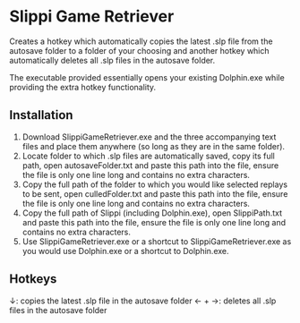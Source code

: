 # Slippi Game Retriever
Creates a hotkey which automatically copies the latest .slp file from the autosave folder to a folder of your choosing and another hotkey which automatically deletes all .slp files in the autosave folder.

The executable provided essentially opens your existing Dolphin.exe while providing the extra hotkey functionality.

## Installation
1. Download SlippiGameRetriever.exe and the three accompanying text files and place them anywhere (so long as they are in the same folder).
2. Locate folder to which .slp files are automatically saved, copy its full path, open autosaveFolder.txt and paste this path into the file, ensure the file is only one line long and contains no extra characters.
3. Copy the full path of the folder to which you would like selected replays to be sent, open culledFolder.txt and paste this path into the file, ensure the file is only one line long and contains no extra characters.
4. Copy the full path of Slippi (including Dolphin.exe), open SlippiPath.txt and paste this path into the file, ensure the file is only one line long and contains no extra characters.
5. Use SlippiGameRetriever.exe or a shortcut to SlippiGameRetriever.exe as you would use Dolphin.exe or a shortcut to Dolphin.exe. 

## Hotkeys
&#8595;: copies the latest .slp file in the autosave folder
&#8592; + &#8594;: deletes all .slp files in the autosave folder
